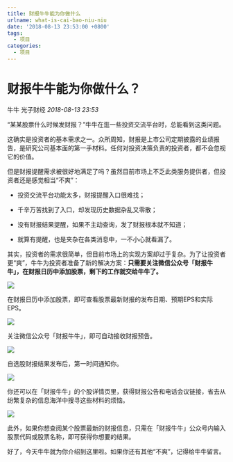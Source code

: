 ```yaml
---
title: 财报牛牛能为你做什么
urlname: what-is-cai-bao-niu-niu
date: '2018-08-13 23:53:00 +0800'
tags:
  - 项目
categories:
  - 项目
---
```


# 财报牛牛能为你做什么？

牛牛  光子财经  _2018-08-13 23:53_

“某某股票什么时候发财报？”牛牛在逛一些投资交流平台时，总能看到这类问题。  

这确实是投资者的基本需求之一。众所周知，财报是上市公司定期披露的业绩报告，是研究公司基本面的第一手材料。任何对投资决策负责的投资者，都不会忽视它的价值。

但是财报提醒需求被很好地满足了吗？虽然目前市场上不乏此类服务提供者，但投资者还是感觉相当“不爽”：

-   投资交流平台功能太多，财报提醒入口很难找；
    
-   千辛万苦找到了入口，却发现历史数据杂乱又零散；
    
-   没有财报结果提醒，如果不主动查询，发了财报根本就不知道；
    
-   就算有提醒，也是夹杂在各类消息中，一不小心就看漏了。  

其实，投资者的需求很简单，但目前市场上的实现方案却过于复杂。为了让投资者更“爽”，牛牛为投资者准备了新的解决方案：**只需要关注微信公众号「财报牛牛」，在财报日历中添加股票，剩下的工作就交给牛牛了。**

![](https://raw.githubusercontent.com/HenryLoveMiller/img/main/cbnn-mystocks.jpeg)

在财报日历中添加股票，即可查看股票最新财报的发布日期、预期EPS和实际EPS。  

![](https://raw.githubusercontent.com/HenryLoveMiller/img/main/cbnn-receive-notification-in-wechat.jpeg)
  
关注微信公众号「财报牛牛」，即可自动接收财报预告。  

  ![](https://raw.githubusercontent.com/HenryLoveMiller/img/main/cnbb-result-notification.jpeg)

自选股财报结果发布后，第一时间通知你。

![](https://raw.githubusercontent.com/HenryLoveMiller/img/main/cnbb-result-detail.jpeg)  

你还可以在「财报牛牛」的个股详情页里，获得财报公告和电话会议链接，省去从纷繁复杂的信息海洋中搜寻这些材料的烦恼。  

![](https://raw.githubusercontent.com/HenryLoveMiller/img/main/cnbb-search.jpeg)  

此外，如果你想查阅某个股票最新的财报信息，只需在「财报牛牛」公众号内输入股票代码或股票名称，即可获得你想要的结果。  

好了，今天牛牛就为你介绍到这里啦。如果你还有其他“不爽”，记得给牛牛留言。